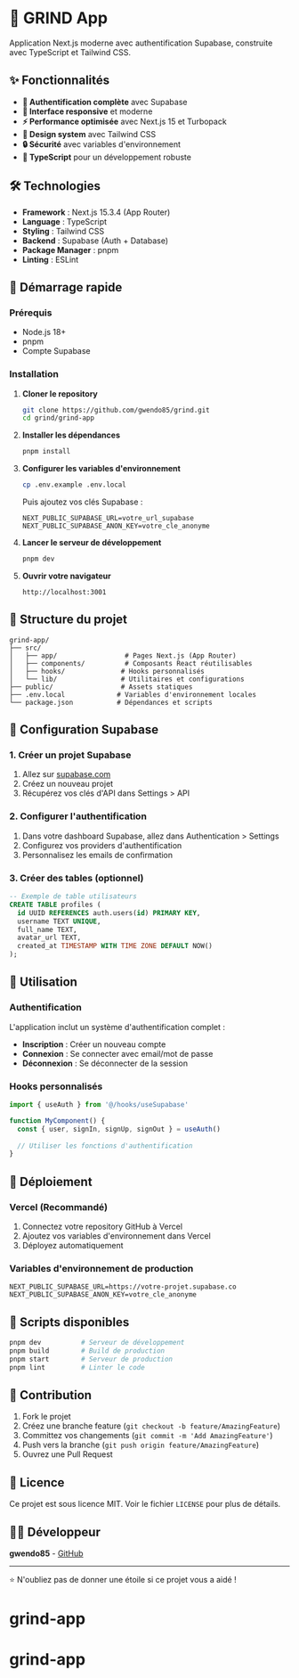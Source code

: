 # 🚀 GRIND App

Application Next.js moderne avec authentification Supabase, construite avec TypeScript et Tailwind CSS.

## ✨ Fonctionnalités

- **🔐 Authentification complète** avec Supabase
- **📱 Interface responsive** et moderne
- **⚡ Performance optimisée** avec Next.js 15 et Turbopack
- **🎨 Design system** avec Tailwind CSS
- **🔒 Sécurité** avec variables d'environnement
- **📝 TypeScript** pour un développement robuste

## 🛠️ Technologies

- **Framework** : Next.js 15.3.4 (App Router)
- **Language** : TypeScript
- **Styling** : Tailwind CSS
- **Backend** : Supabase (Auth + Database)
- **Package Manager** : pnpm
- **Linting** : ESLint

## 🚀 Démarrage rapide

### Prérequis

- Node.js 18+ 
- pnpm
- Compte Supabase

### Installation

1. **Cloner le repository**
   ```bash
   git clone https://github.com/gwendo85/grind.git
   cd grind/grind-app
   ```

2. **Installer les dépendances**
   ```bash
   pnpm install
   ```

3. **Configurer les variables d'environnement**
   ```bash
   cp .env.example .env.local
   ```
   
   Puis ajoutez vos clés Supabase :
   ```env
   NEXT_PUBLIC_SUPABASE_URL=votre_url_supabase
   NEXT_PUBLIC_SUPABASE_ANON_KEY=votre_cle_anonyme
   ```

4. **Lancer le serveur de développement**
   ```bash
   pnpm dev
   ```

5. **Ouvrir votre navigateur**
   ```
   http://localhost:3001
   ```

## 📁 Structure du projet

```
grind-app/
├── src/
│   ├── app/                 # Pages Next.js (App Router)
│   ├── components/          # Composants React réutilisables
│   ├── hooks/              # Hooks personnalisés
│   └── lib/                # Utilitaires et configurations
├── public/                 # Assets statiques
├── .env.local             # Variables d'environnement locales
└── package.json           # Dépendances et scripts
```

## 🔐 Configuration Supabase

### 1. Créer un projet Supabase

1. Allez sur [supabase.com](https://supabase.com)
2. Créez un nouveau projet
3. Récupérez vos clés d'API dans Settings > API

### 2. Configurer l'authentification

1. Dans votre dashboard Supabase, allez dans Authentication > Settings
2. Configurez vos providers d'authentification
3. Personnalisez les emails de confirmation

### 3. Créer des tables (optionnel)

```sql
-- Exemple de table utilisateurs
CREATE TABLE profiles (
  id UUID REFERENCES auth.users(id) PRIMARY KEY,
  username TEXT UNIQUE,
  full_name TEXT,
  avatar_url TEXT,
  created_at TIMESTAMP WITH TIME ZONE DEFAULT NOW()
);
```

## 🎯 Utilisation

### Authentification

L'application inclut un système d'authentification complet :

- **Inscription** : Créer un nouveau compte
- **Connexion** : Se connecter avec email/mot de passe
- **Déconnexion** : Se déconnecter de la session

### Hooks personnalisés

```typescript
import { useAuth } from '@/hooks/useSupabase'

function MyComponent() {
  const { user, signIn, signUp, signOut } = useAuth()
  
  // Utiliser les fonctions d'authentification
}
```

## 🚀 Déploiement

### Vercel (Recommandé)

1. Connectez votre repository GitHub à Vercel
2. Ajoutez vos variables d'environnement dans Vercel
3. Déployez automatiquement

### Variables d'environnement de production

```env
NEXT_PUBLIC_SUPABASE_URL=https://votre-projet.supabase.co
NEXT_PUBLIC_SUPABASE_ANON_KEY=votre_cle_anonyme
```

## 📝 Scripts disponibles

```bash
pnpm dev          # Serveur de développement
pnpm build        # Build de production
pnpm start        # Serveur de production
pnpm lint         # Linter le code
```

## 🤝 Contribution

1. Fork le projet
2. Créez une branche feature (`git checkout -b feature/AmazingFeature`)
3. Committez vos changements (`git commit -m 'Add AmazingFeature'`)
4. Push vers la branche (`git push origin feature/AmazingFeature`)
5. Ouvrez une Pull Request

## 📄 Licence

Ce projet est sous licence MIT. Voir le fichier `LICENSE` pour plus de détails.

## 👨‍💻 Développeur

**gwendo85** - [GitHub](https://github.com/gwendo85)

---

⭐ N'oubliez pas de donner une étoile si ce projet vous a aidé !
# grind-app
# grind-app
